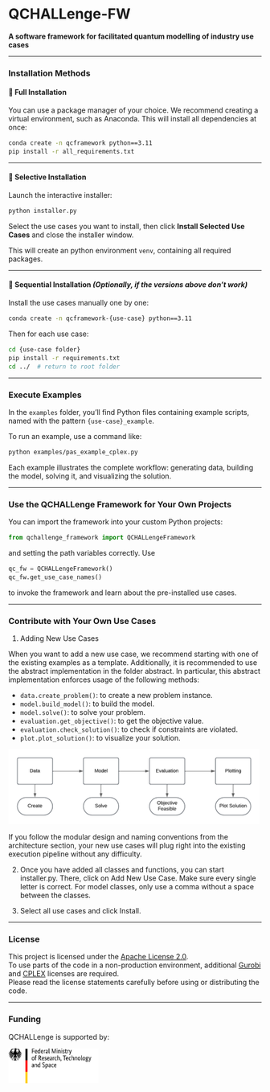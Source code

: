 # QCHALLenge-FW

**A software framework for facilitated quantum modelling of industry use cases**

---

### Installation Methods

#### 🔹 Full Installation

You can use a package manager of your choice.
We recommend creating a virtual environment, such as Anaconda.
This will install all dependencies at once:

```bash
conda create -n qcframework python==3.11
pip install -r all_requirements.txt
```

---

#### 🔹 Selective Installation

Launch the interactive installer:

```bash
python installer.py
```

Select the use cases you want to install, then click **Install Selected Use Cases** and close the installer window.

This will create an python environment  `venv`, containing all required packages.

---


#### 🔹 Sequential Installation *(Optionally, if the versions above don’t work)*

Install the use cases manually one by one:

```bash
conda create -n qcframework-{use-case} python==3.11
```

Then for each use case:

```bash
cd {use-case folder}
pip install -r requirements.txt
cd ../  # return to root folder
```

---

### Execute Examples

In the `examples` folder, you’ll find Python files containing example scripts, named with the pattern `{use-case}_example`.

To run an example, use a command like:

```bash
python examples/pas_example_cplex.py
```

Each example illustrates the complete workflow: generating data, building the model, solving it, and visualizing the solution.

---
### Use the QCHALLenge Framework for Your Own Projects

You can import the framework into your custom Python projects:

```python
from qchallenge_framework import QCHALLengeFramework
```

and setting the path variables correctly. Use

```python
qc_fw = QCHALLengeFramework()
qc_fw.get_use_case_names()
```

to invoke the framework and learn about the pre-installed use cases.

---

### Contribute with Your Own Use Cases

1. Adding New Use Cases

When you want to add a new use case, we recommend starting with one of the existing examples as a template.
Additionally, it is recommended to use the abstract implementation in the folder abstract.
In particular, this abstract implementation enforces usage of the following methods:

- `data.create_problem()`: to create a new problem instance.
- `model.build_model()`: to build the model.
- `model.solve()`: to solve your problem.
- `evaluation.get_objective()`: to get the objective value.
- `evaluation.check_solution()`: to check if constraints are violated.
- `plot.plot_solution()`: to visualize your solution.

<img src="flow.png" width="500px"/>

If you follow the modular design and naming conventions from the architecture section, your new use cases will plug right into the existing execution pipeline without any difficulty.


2. Once you have added all classes and functions, you can start installer.py.
There, click on Add New Use Case.
Make sure every single letter is correct. For model classes, only use a comma without a space between the classes.

3. Select all use cases and click Install.

---

### License

This project is licensed under the [Apache License 2.0](LICENSE.txt).  
To use parts of the code in a non-production environment, additional [Gurobi](https://pypi.org/project/gurobipy/) and [CPLEX](https://pypi.org/project/cplex/) licenses are required.  
Please read the license statements carefully before using or distributing the code.

---

### Funding
QCHALLenge is supported by:

<a href="https://www.bmftr.bund.de/"><img src="logoBMFTR.svg" height="70px" /></a>



